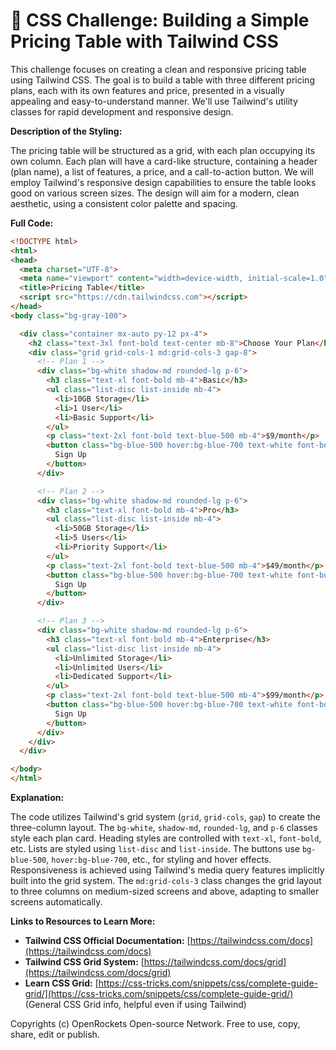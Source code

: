 # 🐞 CSS Challenge:  Building a Simple Pricing Table with Tailwind CSS


This challenge focuses on creating a clean and responsive pricing table using Tailwind CSS.  The goal is to build a table with three different pricing plans, each with its own features and price, presented in a visually appealing and easy-to-understand manner. We'll use Tailwind's utility classes for rapid development and responsive design.


**Description of the Styling:**

The pricing table will be structured as a grid, with each plan occupying its own column. Each plan will have a card-like structure, containing a header (plan name), a list of features, a price, and a call-to-action button. We will employ Tailwind's responsive design capabilities to ensure the table looks good on various screen sizes.  The design will aim for a modern, clean aesthetic, using a consistent color palette and spacing.


**Full Code:**

```html
<!DOCTYPE html>
<html>
<head>
  <meta charset="UTF-8">
  <meta name="viewport" content="width=device-width, initial-scale=1.0">
  <title>Pricing Table</title>
  <script src="https://cdn.tailwindcss.com"></script>
</head>
<body class="bg-gray-100">

  <div class="container mx-auto py-12 px-4">
    <h2 class="text-3xl font-bold text-center mb-8">Choose Your Plan</h2>
    <div class="grid grid-cols-1 md:grid-cols-3 gap-8">
      <!-- Plan 1 -->
      <div class="bg-white shadow-md rounded-lg p-6">
        <h3 class="text-xl font-bold mb-4">Basic</h3>
        <ul class="list-disc list-inside mb-4">
          <li>10GB Storage</li>
          <li>1 User</li>
          <li>Basic Support</li>
        </ul>
        <p class="text-2xl font-bold text-blue-500 mb-4">$9/month</p>
        <button class="bg-blue-500 hover:bg-blue-700 text-white font-bold py-2 px-4 rounded">
          Sign Up
        </button>
      </div>

      <!-- Plan 2 -->
      <div class="bg-white shadow-md rounded-lg p-6">
        <h3 class="text-xl font-bold mb-4">Pro</h3>
        <ul class="list-disc list-inside mb-4">
          <li>50GB Storage</li>
          <li>5 Users</li>
          <li>Priority Support</li>
        </ul>
        <p class="text-2xl font-bold text-blue-500 mb-4">$49/month</p>
        <button class="bg-blue-500 hover:bg-blue-700 text-white font-bold py-2 px-4 rounded">
          Sign Up
        </button>
      </div>

      <!-- Plan 3 -->
      <div class="bg-white shadow-md rounded-lg p-6">
        <h3 class="text-xl font-bold mb-4">Enterprise</h3>
        <ul class="list-disc list-inside mb-4">
          <li>Unlimited Storage</li>
          <li>Unlimited Users</li>
          <li>Dedicated Support</li>
        </ul>
        <p class="text-2xl font-bold text-blue-500 mb-4">$99/month</p>
        <button class="bg-blue-500 hover:bg-blue-700 text-white font-bold py-2 px-4 rounded">
          Sign Up
        </button>
      </div>
    </div>
  </div>

</body>
</html>
```

**Explanation:**

The code utilizes Tailwind's grid system (`grid`, `grid-cols`, `gap`) to create the three-column layout.  The `bg-white`, `shadow-md`, `rounded-lg`, and `p-6` classes style each plan card.  Heading styles are controlled with `text-xl`, `font-bold`, etc.  Lists are styled using `list-disc` and `list-inside`.  The buttons use `bg-blue-500`, `hover:bg-blue-700`, etc., for styling and hover effects.  Responsiveness is achieved using Tailwind's media query features implicitly built into the grid system.  The `md:grid-cols-3` class changes the grid layout to three columns on medium-sized screens and above, adapting to smaller screens automatically.


**Links to Resources to Learn More:**

* **Tailwind CSS Official Documentation:** [https://tailwindcss.com/docs](https://tailwindcss.com/docs)
* **Tailwind CSS Grid System:** [https://tailwindcss.com/docs/grid](https://tailwindcss.com/docs/grid)
* **Learn CSS Grid:** [https://css-tricks.com/snippets/css/complete-guide-grid/](https://css-tricks.com/snippets/css/complete-guide-grid/) (General CSS Grid info, helpful even if using Tailwind)


Copyrights (c) OpenRockets Open-source Network. Free to use, copy, share, edit or publish.


